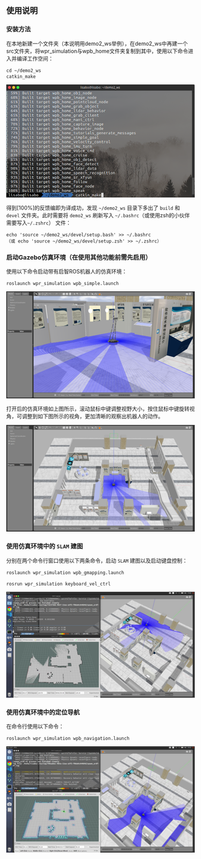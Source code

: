 ## 使用说明

### 安装方法

在本地新建一个文件夹（本说明用demo2_ws举例），在demo2_ws中再建一个src文件夹，将wpr_simulation与wpb_home文件夹复制到其中，使用以下命令进入并编译工作空间：

```
cd ~/demo2_ws
catkin_make
```

<img src="./media/catkin.png" style="zoom:67%;" />

得到[100%]的反馈编即为译成功，发现 `~/demo2_ws` 目录下多出了 `build` 和 `devel` 文件夹。此时需要将 `demo2_ws` 刷新写入 `~/.bashrc`（或使用zsh的小伙伴需要写入`~/.zshrc`） 文件：

```
echo 'source ~/demo2_ws/devel/setup.bash' >> ~/.bashrc
（或 echo 'source ~/demo2_ws/devel/setup.zsh' >> ~/.zshrc）
```

### 启动Gazebo仿真环境（在使用其他功能前需先启用）

使用以下命令启动带有启智ROS机器人的仿真环境：

```
roslaunch wpr_simulation wpb_simple.launch
```

![](./media/home.png)

打开后的仿真环境如上图所示，滚动鼠标中键调整视野大小，按住鼠标中键旋转视角，可调整到如下图所示的视角，更加清晰的观察出机器人的动作。

![](./media/home2.png)

### 使用仿真环境中的 `SLAM` 建图

分别在两个命令行窗口使用以下两条命令，启动 `SLAM` 建图以及启动键盘控制：

```
roslaunch wpr_simulation wpb_gmapping.launch
```

```
rosrun wpr_simulation keyboard_vel_ctrl
```

![](./media/slam_Moment.jpg)

### 使用仿真环境中的定位导航

在命令行使用以下命令：

```
roslaunch wpr_simulation wpb_navigation.launch
```

![](./media/navigation_Moment.jpg)